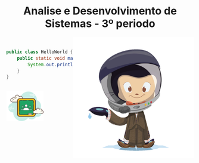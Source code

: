 <h1 align="center">Analise e Desenvolvimento de Sistemas - 3º periodo</h1>

<div align="left" widht="100">
    <img align="right" src="../.github/mcefeeline.png" width="325" alt="octodex-img" title="octodex">

<br>

```java
public class HelloWorld {
    public static void main(String[] args) {
        System.out.println("Hello Word");
    }
}
```
</div>

<br>

<footer align="start">
	<img src="../.github/classroom.png" width="100" align="start">
</footer>
